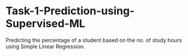# Task-1-Prediction-using-Supervised-ML
Predicting the percentage of a student based on the no. of study hours using Simple Linear Regression.
